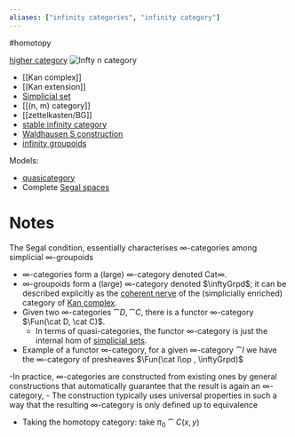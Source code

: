 ```yaml
---
aliases: ["infinity categories", "infinity category"]
---
```


#homotopy 

[higher category](higher%20category)
![Infty n category](figures/image_2021-03-25-00-42-39.png)

- [[Kan complex]]
- [[Kan extension]]
- [Simplicial set](Simplicial%20set)
- [[(n, m) category]]
- [[zettelkasten/BG]]
- [stable infinity category](stable%20infinity%20category)
- [Waldhausen S construction](Waldhausen%20S%20construction)
- [infinity groupoids](infinity%20groupoids)

Models:
- [quasicategory](quasicategory.md)
- Complete [Segal spaces](Segal%20spaces)


# Notes

The Segal condition, essentially characterises ∞-categories among simplicial ∞-groupoids

- ∞-categories form a (large) ∞-category denoted Cat∞. 
- ∞-groupoids form a (large) ∞-category denoted $\inftyGrpd$; it can be described explicitly as the [coherent nerve](coherent%20nerve) of the (simplicially enriched) category of [Kan complex](Kan%20complex.md). 
- Given two ∞-categories $\cat D, \cat C$, there is a functor ∞-category $\Fun(\cat D, \cat C)$. 
	- In terms of quasi-categories, the functor ∞-category is just the internal hom of [simplicial sets](simplicial%20set.md). 
- Example of a functor ∞-category, for a given ∞-category $\cat I$ we have the ∞-category of presheaves $\Fun(\cat I\op , \inftyGrpd)$

-In practice, ∞-categories are constructed from existing ones by general constructions that automatically guarantee that the result
is again an ∞-category, 
	- The construction typically uses universal properties in such a way that the resulting ∞-category is only defined up to equivalence
- Taking the homotopy category: take $\pi_0 \cat{C}(x, y)$